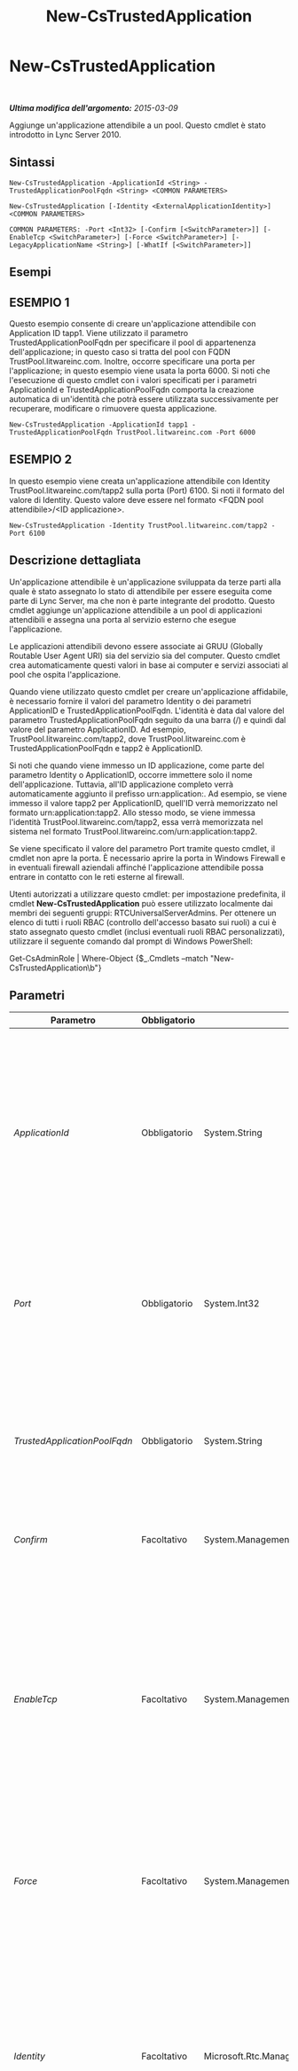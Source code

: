 ﻿---
title: New-CsTrustedApplication
TOCTitle: New-CsTrustedApplication
ms:assetid: 1c804a97-f9b5-4c3e-adc6-a120b26c1f51
ms:mtpsurl: https://technet.microsoft.com/it-it/library/Gg398259(v=OCS.15)
ms:contentKeyID: 49299857
ms.date: 08/24/2015
mtps_version: v=OCS.15
ms.translationtype: HT
---

# New-CsTrustedApplication

 

_**Ultima modifica dell'argomento:** 2015-03-09_

Aggiunge un'applicazione attendibile a un pool. Questo cmdlet è stato introdotto in Lync Server 2010.

## Sintassi

    New-CsTrustedApplication -ApplicationId <String> -TrustedApplicationPoolFqdn <String> <COMMON PARAMETERS>

    New-CsTrustedApplication [-Identity <ExternalApplicationIdentity>] <COMMON PARAMETERS>

    COMMON PARAMETERS: -Port <Int32> [-Confirm [<SwitchParameter>]] [-EnableTcp <SwitchParameter>] [-Force <SwitchParameter>] [-LegacyApplicationName <String>] [-WhatIf [<SwitchParameter>]]

## Esempi

## ESEMPIO 1

Questo esempio consente di creare un'applicazione attendibile con Application ID tapp1. Viene utilizzato il parametro TrustedApplicationPoolFqdn per specificare il pool di appartenenza dell'applicazione; in questo caso si tratta del pool con FQDN TrustPool.litwareinc.com. Inoltre, occorre specificare una porta per l'applicazione; in questo esempio viene usata la porta 6000. Si noti che l'esecuzione di questo cmdlet con i valori specificati per i parametri ApplicationId e TrustedApplicationPoolFqdn comporta la creazione automatica di un'identità che potrà essere utilizzata successivamente per recuperare, modificare o rimuovere questa applicazione.

    New-CsTrustedApplication -ApplicationId tapp1 -TrustedApplicationPoolFqdn TrustPool.litwareinc.com -Port 6000

## ESEMPIO 2

In questo esempio viene creata un'applicazione attendibile con Identity TrustPool.litwareinc.com/tapp2 sulla porta (Port) 6100. Si noti il formato del valore di Identity. Questo valore deve essere nel formato \<FQDN pool attendibile\>/\<ID applicazione\>.

    New-CsTrustedApplication -Identity TrustPool.litwareinc.com/tapp2 -Port 6100

## Descrizione dettagliata

Un'applicazione attendibile è un'applicazione sviluppata da terze parti alla quale è stato assegnato lo stato di attendibile per essere eseguita come parte di Lync Server, ma che non è parte integrante del prodotto. Questo cmdlet aggiunge un'applicazione attendibile a un pool di applicazioni attendibili e assegna una porta al servizio esterno che esegue l'applicazione.

Le applicazioni attendibili devono essere associate ai GRUU (Globally Routable User Agent URI) sia del servizio sia del computer. Questo cmdlet crea automaticamente questi valori in base ai computer e servizi associati al pool che ospita l'applicazione.

Quando viene utilizzato questo cmdlet per creare un'applicazione affidabile, è necessario fornire il valori del parametro Identity o dei parametri ApplicationID e TrustedApplicationPoolFqdn. L'identità è data dal valore del parametro TrustedApplicationPoolFqdn seguito da una barra (/) e quindi dal valore del parametro ApplicationID. Ad esempio, TrustPool.litwareinc.com/tapp2, dove TrustPool.litwareinc.com è TrustedApplicationPoolFqdn e tapp2 è ApplicationID.

Si noti che quando viene immesso un ID applicazione, come parte del parametro Identity o ApplicationID, occorre immettere solo il nome dell'applicazione. Tuttavia, all'ID applicazione completo verrà automaticamente aggiunto il prefisso urn:application:. Ad esempio, se viene immesso il valore tapp2 per ApplicationID, quell'ID verrà memorizzato nel formato urn:application:tapp2. Allo stesso modo, se viene immessa l'identità TrustPool.litwareinc.com/tapp2, essa verrà memorizzata nel sistema nel formato TrustPool.litwareinc.com/urn:application:tapp2.

Se viene specificato il valore del parametro Port tramite questo cmdlet, il cmdlet non apre la porta. È necessario aprire la porta in Windows Firewall e in eventuali firewall aziendali affinché l'applicazione attendibile possa entrare in contatto con le reti esterne al firewall.

Utenti autorizzati a utilizzare questo cmdlet: per impostazione predefinita, il cmdlet **New-CsTrustedApplication** può essere utilizzato localmente dai membri dei seguenti gruppi: RTCUniversalServerAdmins. Per ottenere un elenco di tutti i ruoli RBAC (controllo dell'accesso basato sui ruoli) a cui è stato assegnato questo cmdlet (inclusi eventuali ruoli RBAC personalizzati), utilizzare il seguente comando dal prompt di Windows PowerShell:

Get-CsAdminRole | Where-Object {$\_.Cmdlets –match "New-CsTrustedApplication\\b"}

## Parametri


<table>
<colgroup>
<col style="width: 25%" />
<col style="width: 25%" />
<col style="width: 25%" />
<col style="width: 25%" />
</colgroup>
<thead>
<tr class="header">
<th>Parametro</th>
<th>Obbligatorio</th>
<th>Tipo</th>
<th>Descrizione</th>
</tr>
</thead>
<tbody>
<tr class="odd">
<td><p><em>ApplicationId</em></p></td>
<td><p>Obbligatorio</p></td>
<td><p>System.String</p></td>
<td><p>Nome dell'applicazione. Questo nome deve essere una stinga univoca nell'ambito del pool specificato nel parametro TrustedApplicationPoolFqdn. La stringa non può contenere spazi. Se viene fornito un valore per il parametro ApplicationId, è necessario specificare un valore anche per il parametro TrustedApplicationPoolFqdn. Non è possibile specificare un valore per ApplicationId e un valore per Identity.</p></td>
</tr>
<tr class="even">
<td><p><em>Port</em></p></td>
<td><p>Obbligatorio</p></td>
<td><p>System.Int32</p></td>
<td><p>Numero della porta sulla quale verrà eseguita l'applicazione. La porta deve essere univoca in un determinato pool. In altre parole, nel pool specificato non possono essere definite altre applicazioni che utilizzano questa stessa porta.</p></td>
</tr>
<tr class="odd">
<td><p><em>TrustedApplicationPoolFqdn</em></p></td>
<td><p>Obbligatorio</p></td>
<td><p>System.String</p></td>
<td><p>Nome FQDN del pool di applicazioni attendibili nel quale risiederà l'applicazione. Se viene fornito un valore per il parametro TrustedApplicationPoolFqdn, occorre fornire un valore anche per il parametro ApplicationId, ma non per il parametro Identity.</p></td>
</tr>
<tr class="even">
<td><p><em>Confirm</em></p></td>
<td><p>Facoltativo</p></td>
<td><p>System.Management.Automation.SwitchParameter</p></td>
<td><p>Viene visualizzata una richiesta di conferma prima di eseguire il comando.</p></td>
</tr>
<tr class="odd">
<td><p><em>EnableTcp</em></p></td>
<td><p>Facoltativo</p></td>
<td><p>System.Management.Automation.SwitchParameter</p></td>
<td><p>Consente di specificare che l'applicazione attendibile utilizza il protocollo TCP (Transmission Control Protocol). Utilizzare questo parametro solo l'applicazione attendibile non è un'applicazione Microsoft Unified Communications Managed API (UCMA). Questo perché le applicazioni UCMA supportano solo il protocollo MTLS (Mutual Transport Layer Security). Se non viene specificato il parametro Force con il parametro EnableTcp, viene visualizzato un messaggio di richiesta di conferma prima che l'applicazione attendibile venga creata.</p></td>
</tr>
<tr class="even">
<td><p><em>Force</em></p></td>
<td><p>Facoltativo</p></td>
<td><p>System.Management.Automation.SwitchParameter</p></td>
<td><p>Consente di evitare la visualizzazione delle richieste di conferma che altrimenti verrebbero visualizzate prima che vengano apportate le modifiche.</p></td>
</tr>
<tr class="odd">
<td><p><em>Identity</em></p></td>
<td><p>Facoltativo</p></td>
<td><p>Microsoft.Rtc.Management.Xds.ExternalApplicationIdentity</p></td>
<td><p>Identificatore univoco dell'applicazione attendibile nel pool. I valori di Identity devono essere immessi nel formato &lt;FQDN pool&gt;/&lt;ID applicazione&gt;, dove FQDN pool è il nome di dominio completo (FQDN) del pool nel quale risiede l'applicazione e ID applicazione è il nome dell'applicazione. L'ID applicazione deve essere univoco per un determinato pool.</p>
<p>Se si specifica un valore per Identity, non è possibile specificare valori anche per i parametri ApplicationId o TrustedApplicationPoolFqdn.</p></td>
</tr>
<tr class="even">
<td><p><em>LegacyApplicationName</em></p></td>
<td><p>Facoltativo</p></td>
<td><p>System.String</p></td>
<td><p>Utilizzare questo parametro solamente se si sta eseguendo la migrazione dell'applicazione da una distribuzione Microsoft Office Communications Server 2007 R2. Affinché queste due distribuzioni possano coesistere, questo valore deve essere uguale a quello del tipo GRUU della versione Office Communications Server 2007 R2 dell'applicazione.</p>
<p>Si noti che nella maggior parte dei casi, è sufficiente impostare il parametro ApplicationID su un valore uguale a quello del tipo GRUU perché le applicazioni possano coesistere. Tuttavia, se il tipo GRUU dell'applicazione Office Communications Server 2007 R2 contiene dei caratteri che non sono validi in ApplicationID, è necessario specificare quel valore nel parametro LegacyApplicationName.</p>
<p>Se non si specifica un valore per questo parametro, verrà automaticamente inserito il valore di ApplicationID senza il prefisso urn:application:.</p></td>
</tr>
<tr class="odd">
<td><p><em>WhatIf</em></p></td>
<td><p>Facoltativo</p></td>
<td><p>System.Management.Automation.SwitchParameter</p></td>
<td><p>Descrive ciò che accadrebbe se si eseguisse il comando senza eseguirlo realmente.</p></td>
</tr>
</tbody>
</table>


## Tipi di input

Nessuno.

## Tipi restituiti

Consente di creare un oggetto di tipo Microsoft.Rtc.Management.Xds.DisplayTrustedApplication.

## Vedere anche

#### Ulteriori risorse

[Remove-CsTrustedApplication](remove-cstrustedapplication.md)  
[Set-CsTrustedApplication](set-cstrustedapplication.md)  
[Get-CsTrustedApplication](get-cstrustedapplication.md)

